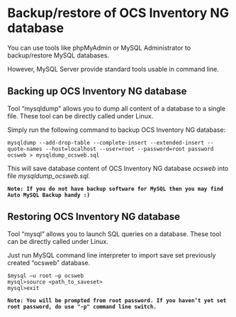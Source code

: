 # Backup/restore of OCS Inventory NG database

You can use tools like phpMyAdmin or MySQL Administrator to backup/restore MySQL databases.

However, MySQL Server provide standard tools usable in command line.

## Backing up OCS Inventory NG database

Tool “mysqldump” allows you to dump all content of a database to a single file. These tool can be directly called under Linux.

Simply run the following command to backup OCS Inventory NG database:

    mysqldump --add-drop-table --complete-insert --extended-insert --quote-names --host=localhost --user=root --password=root password ocsweb > mysqldump_ocsweb.sql

This will save database content of OCS Inventory NG database _ocsweb_ into file _mysqldump_ocsweb.sql_.

**`Note: If you do not have backup software for MySQL then you may find Auto MySQL Backup handy :)`**

## Restoring OCS Inventory NG database

Tool “mysql” allows you to launch SQL queries on a database. These tool can be directly called under Linux.

Just run MySQL command line interpreter to import save set previously created “ocsweb” database.

    $mysql –u root –p ocsweb
    mysql>source <path_to_saveset>
    mysql>exit

**`Note: You will be prompted from root password. If you haven’t yet set root password, do use "-p"
command line switch.`**
